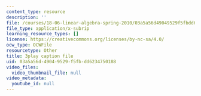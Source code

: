 ```yaml
---
content_type: resource
description: ''
file: /courses/18-06-linear-algebra-spring-2010/03a5a56d49049529f5fbdd6234750188_23LLB9mNJvc.srt
file_type: application/x-subrip
learning_resource_types: []
license: https://creativecommons.org/licenses/by-nc-sa/4.0/
ocw_type: OCWFile
resourcetype: Other
title: 3play caption file
uid: 03a5a56d-4904-9529-f5fb-dd6234750188
video_files:
  video_thumbnail_file: null
video_metadata:
  youtube_id: null
---
```

